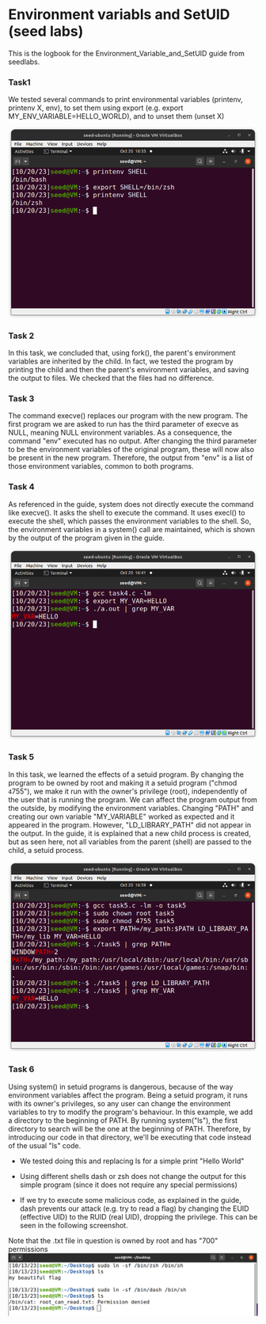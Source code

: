 # Environment variabls and SetUID (seed labs)
This is the logbook for the Environment_Variable_and_SetUID guide from seedlabs.

### Task1
We tested several commands to print environmental variables (printenv, printenv X, env), to set them using export (e.g. export MY_ENV_VARIABLE=HELLO_WORLD), and to unset them (unset X)

![printenv](screenshots/w4/printenv.png)

### Task 2
In this task, we concluded that, using fork(), the parent's environment variables are inherited by the child. In fact, we tested the program by printing the child and then the parent's environment variables, and saving the output to files. We checked that the files had no difference.


### Task 3
The command execve() replaces our program with the new program. The first program we are asked to run has the third parameter of execve as NULL, meaning NULL environment variables. As a consequence, the command "env" executed has no output.
After changing the third parameter to be the environment variables of the original program, these will now also be present in the new program. Therefore, the output from "env" is a list of those environment variables, common to both programs.


### Task 4
As referenced in the guide, system does not directly execute the command like execve(). It asks the shell to execute the command. It uses execl() to execute the shell, which passes the environment variables to the shell. So, the environment variables in a system() call are maintained, which is shown by the output of the program given in the guide.

![system_env](screenshots/w4/system_env.png)

### Task 5
In this task, we learned the effects of a setuid program.
By changing the program to be owned by root and making it a setuid program ("chmod `4`755"), we make it run with the owner's privilege (root), independently of the user that is running the program.
We can affect the program output from the outside, by modifying the environment variables. Changing "PATH" and creating our own variable "MY_VARIABLE" worked as expected and it appeared in the program. However, "LD_LIBRARY_PATH" did not appear in the output.
In the guide, it is explained that a new child process is created, but as seen here, not all variables from the parent (shell) are passed to the child, a setuid process.

![root_program_env](screenshots/w4/root_program_env.png)

### Task 6
Using system() in setuid programs is dangerous, because of the way environment variables affect the program. Being a setuid program, it runs with its owner's privileges, so any user can change the environment variables to try to modify the program's behaviour.
In this example, we add a directory to the beginning of PATH. By running system("ls"), the first directory to search will be the one at the beginning of PATH. Therefore, by introducing our code in that directory, we'll be executing that code instead of the usual "ls" code.

- We tested doing this and replacing ls for a simple print "Hello World"

- Using different shells dash or zsh does not change the output for this simple program (since it does not require any special permissions)

- If we try to execute some malicious code, as explained in the guide, dash prevents our attack (e.g. try to read a flag) by changing the EUID (effective UID) to the RUID (real UID), dropping the privilege. This can be seen in the following screenshot.


Note that the .txt file in question is owned by root and has "700" permissions
![image_name](screenshots/w4/task6.png)
